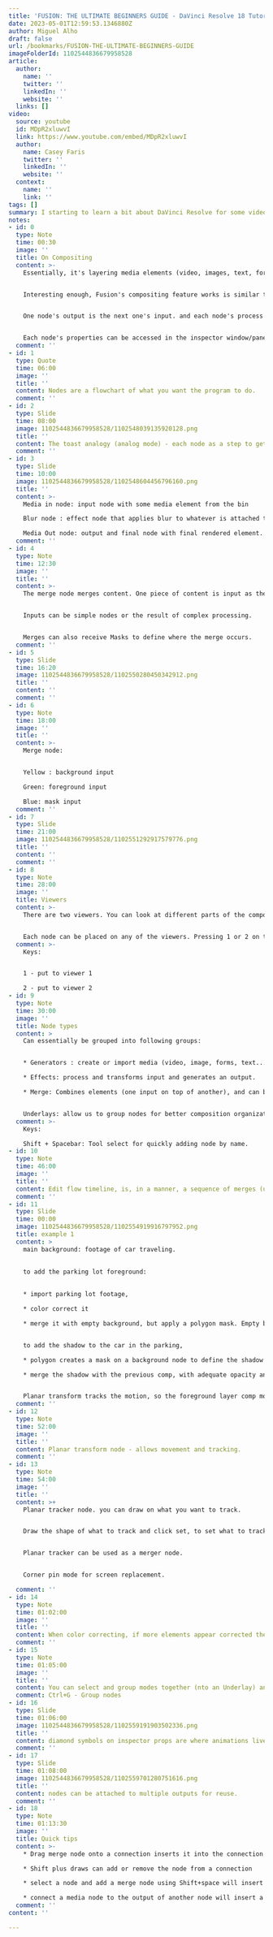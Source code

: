 ```yaml
---
title: 'FUSION: THE ULTIMATE BEGINNERS GUIDE - DaVinci Resolve 18 Tutorial'
date: 2023-05-01T12:59:53.1346880Z
author: Miguel Alho
draft: false
url: /bookmarks/FUSION-THE-ULTIMATE-BEGINNERS-GUIDE
imageFolderId: 1102544836679958528
article:
  author:
    name: ''
    twitter: ''
    linkedIn: ''
    website: ''
  links: []
video:
  source: youtube
  id: MDpR2xluwvI
  link: https://www.youtube.com/embed/MDpR2xluwvI
  author:
    name: Casey Faris
    twitter: ''
    linkedIn: ''
    website: ''
  context:
    name: ''
    link: ''
tags: []
summary: I starting to learn a bit about DaVinci Resolve for some video tutorial production. Fusion has a node/graph based editor for compositing which reminds me a lot about pipelines and unreal engine blueprints.Quite interesting, readable and powerful. Still, overwelming for a beginner to the tool, like me. This tutorial is a great intro into what the components are in Fusion and how it all comes together.
notes:
- id: 0
  type: Note
  time: 00:30
  image: ''
  title: On Compositing
  content: >-
    Essentially, it's layering media elements (video, images, text, forms, effects, ...) onto each other to produce the final video frame (and frame sequence).


    Interesting enough, Fusion's compositing feature works is similar to a build pipeline - a concept familiar to us in programming. Each node in the pipeline is a process that generates an artifact or transforms some input artifact to it's output, and you can chain and merge each process in the pipeline. 


    One node's output is the next one's input. and each node's process gets applied to each frame of the input clip.


    Each node's properties can be accessed in the inspector window/panel.
  comment: ''
- id: 1
  type: Quote
  time: 06:00
  image: ''
  title: ''
  content: Nodes are a flowchart of what you want the program to do.
  comment: ''
- id: 2
  type: Slide
  time: 08:00
  image: 1102544836679958528/1102548039135920128.png
  title: ''
  content: The toast analogy (analog mode) - each node as a step to get to to the desired end result (toast).
  comment: ''
- id: 3
  type: Slide
  time: 10:00
  image: 1102544836679958528/1102548604456796160.png
  title: ''
  content: >-
    Media in node: input node with some media element from the bin

    Blur node : effect node that applies blur to whatever is attached to its input node

    Media Out node: output and final node with final rendered element.
  comment: ''
- id: 4
  type: Note
  time: 12:30
  image: ''
  title: ''
  content: >-
    The merge node merges content. One piece of content is input as the Merge node's "background layer", while the other is the "foreground layer" and is applied over the background. 


    Inputs can be simple nodes or the result of complex processing.


    Merges can also receive Masks to define where the merge occurs.
  comment: ''
- id: 5
  type: Slide
  time: 16:20
  image: 1102544836679958528/1102550280450342912.png
  title: ''
  content: ''
  comment: ''
- id: 6
  type: Note
  time: 18:00
  image: ''
  title: ''
  content: >-
    Merge node: 


    Yellow : background input

    Green: foreground input

    Blue: mask input
  comment: ''
- id: 7
  type: Slide
  time: 21:00
  image: 1102544836679958528/1102551292917579776.png
  title: ''
  content: ''
  comment: ''
- id: 8
  type: Note
  time: 28:00
  image: ''
  title: Viewers
  content: >-
    There are two viewers. You can look at different parts of the composite, which is great for debugging the composition.


    Each node can be placed on any of the viewers. Pressing 1 or 2 on the keyboard selects the viewer for the node. Typically you'll have Media Out on 2, but you can have any on each.
  comment: >-
    Keys:


    1 - put to viewer 1

    2 - put to viewer 2
- id: 9
  type: Note
  time: 30:00
  image: ''
  title: Node types
  content: >
    Can essentially be grouped into following groups:


    * Generators : create or import media (video, image, forms, text...)

    * Effects: process and transforms input and generates an output.

    * Merge: Combines elements (one input on top of another), and can be chained. Previous merge is generally a background to the next merge


    Underlays: allow us to group nodes for better composition organization.
  comment: >-
    Keys:

    Shift + Spacebar: Tool select for quickly adding node by name.
- id: 10
  type: Note
  time: 46:00
  image: ''
  title: ''
  content: Edit flow timeline, is, in a manner, a sequence of merges (upper layer is a merge onto the lower layer).
  comment: ''
- id: 11
  type: Slide
  time: 00:00
  image: 1102544836679958528/1102554919916797952.png
  title: example 1
  content: >
    main background: footage of car traveling.
    
    
    to add the parking lot foreground: 
    

    * import parking lot footage,

    * color correct it

    * merge it with empty background, but apply a polygon mask. Empty background is used, so that merge has a background input.


    to add the shadow to the car in the parking,

    * polygon creates a mask on a background node to define the shadow form

    * merge the shadow with the previous comp, with adequate opacity and apply mode (Multiply)


    Planar transform tracks the motion, so the foreground layer comp moves along with the background camera travel.
  comment: ''
- id: 12
  type: Note
  time: 52:00
  image: ''
  title: ''
  content: Planar transform node - allows movement and tracking.
  comment: ''
- id: 13
  type: Note
  time: 54:00
  image: ''
  title: ''
  content: >+
    Planar tracker node. you can draw on what you want to track.


    Draw the shape of what to track and click set, to set what to track.


    Planar tracker can be used as a merger node.


    Corner pin mode for screen replacement.

  comment: ''
- id: 14
  type: Note
  time: 01:02:00
  image: ''
  title: ''
  content: When color correcting, if more elements appear corrected then they are supposed to, click the pre-divide/post-multiply check box to clean it up.
  comment: ''
- id: 15
  type: Note
  time: 01:05:00
  image: ''
  title: ''
  content: You can select and group modes together (nto an Underlay) and make them appear as a single node.
  comment: Ctrl+G - Group nodes
- id: 16
  type: Slide
  time: 01:06:00
  image: 1102544836679958528/1102559191903502336.png
  title: ''
  content: diamond symbols on inspector props are where animations live. clicking the diamond sets keyframes with the values selected at the time selected.
  comment: ''
- id: 17
  type: Slide
  time: 01:08:00
  image: 1102544836679958528/1102559701280751616.png
  title: ''
  content: nodes can be attached to multiple outputs for reuse.
  comment: ''
- id: 18
  type: Note
  time: 01:13:30
  image: ''
  title: Quick tips
  content: >-
    * Drag merge node onto a connection inserts it into the connection

    * Shift plus draws can add or remove the node from a connection

    * select a node and add a merge node using Shift+space will insert the merge AFTER the selected node.

    * connect a media node to the output of another node will insert a merge into it.
  comment: ''
content: ''

---
```

